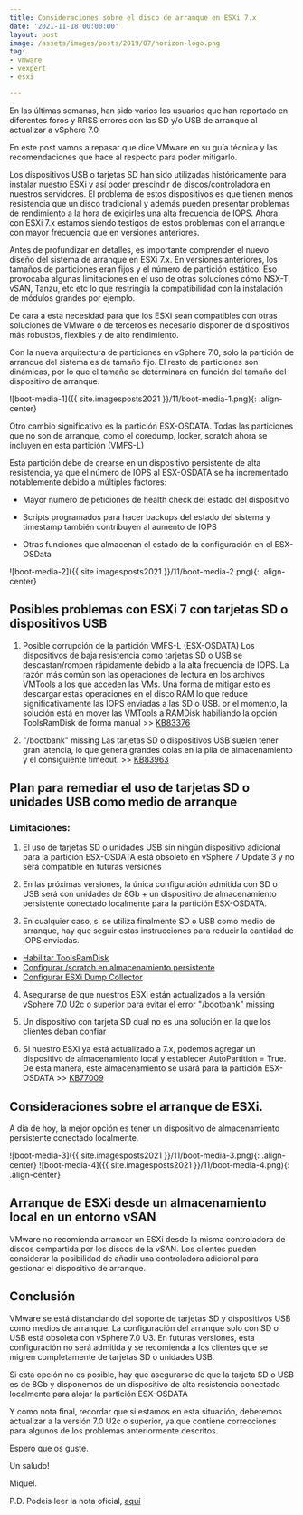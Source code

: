```yaml
---
title: Consideraciones sobre el disco de arranque en ESXi 7.x
date: '2021-11-18 00:00:00'
layout: post
image: /assets/images/posts/2019/07/horizon-logo.png
tag:
- vmware
- vexpert
- esxi

---
```


En las últimas semanas, han sido varios los usuarios que han reportado en diferentes foros y RRSS errores con las SD y/o USB de arranque al actualizar a vSphere 7.0

En este post vamos a repasar que dice VMware en su guía técnica y las recomendaciones que hace al respecto para poder mitigarlo.

Los dispositivos USB o tarjetas SD han sido utilizadas históricamente para instalar nuestro ESXi y así poder prescindir de discos/controladora en nuestros servidores.
El problema de estos dispositivos es que tienen menos resistencia que un disco tradicional y además pueden presentar problemas de rendimiento a la hora de exigirles una alta frecuencia de IOPS. Ahora, con ESXi 7.x estamos siendo testigos de estos problemas con el arranque con mayor frecuencia que en versiones anteriores.

Antes de profundizar en detalles, es importante comprender el nuevo diseño del sistema de arranque en ESXi 7.x. En versiones anteriores, los tamaños de particiones eran fijos y el número de partición estático. Eso provocaba algunas limitaciones en el uso de otras soluciones cómo NSX-T, vSAN, Tanzu, etc etc lo que restringía la compatibilidad con la instalación de módulos grandes por ejemplo.

De cara a esta necesidad para que los ESXi sean compatibles con otras soluciones de VMware o de terceros es necesario disponer de dispositivos más robustos, flexibles y de alto rendimiento.

Con la nueva arquitectura de particiones en vSphere 7.0, solo la partición de arranque del sistema es de tamaño fijo. El resto de particiones son dinámicas, por lo que el tamaño se determinará en función del tamaño del dispositivo de arranque.

![boot-media-1]({{ site.imagesposts2021 }}/11/boot-media-1.png){: .align-center}

Otro cambio significativo es la partición ESX-OSDATA. Todas las particiones que no son de arranque, como el coredump, locker, scratch ahora se incluyen en esta partición (VMFS-L)

Esta partición debe de crearse en un dispositivo persistente de alta resistencia, ya que el número de IOPS al ESX-OSDATA se ha incrementado notablemente debido a múltiples factores:

- Mayor número de peticiones de health check del estado del dispositivo

- Scripts programados para hacer backups del estado del sistema y timestamp también contribuyen al aumento de IOPS

- Otras funciones que almacenan el estado de la configuración en el ESX-OSData

![boot-media-2]({{ site.imagesposts2021 }}/11/boot-media-2.png){: .align-center}

## Posibles problemas con ESXi 7 con tarjetas SD o dispositivos USB

1. Posible corrupción de la partición VMFS-L (ESX-OSDATA)
Los dispositivos de baja resistencia como tarjetas SD o USB se descastan/rompen rápidamente debido a la alta frecuencia de IOPS. La razón más común son las operaciones de lectura en los archivos VMTools a los que acceden las VMs. Una forma de mitigar esto es descargar estas operaciones en el disco RAM lo que reduce significativamente las IOPS enviadas a las SD o USB. or el momento, la solución está en mover las VMTools a RAMDisk habiliando la opción ToolsRamDisk de forma manual >> [KB83376](https://kb.vmware.com/s/article/83376)

2. "/bootbank" missing
Las tarjetas SD o dispositivos USB suelen tener gran latencia, lo que genera grandes colas en la pila de almacenamiento y el consiguiente timeout. >> [KB83963](https://kb.vmware.com/s/article/83963)

## Plan para remediar el uso de tarjetas SD o unidades USB como medio de arranque

### Limitaciones:
1. El uso de tarjetas SD o unidades USB sin ningún dispositivo adicional para la partición ESX-OSDATA está obsoleto en vSphere 7 Update 3 y no será compatible en futuras versiones

2. En las próximas versiones, la única configuración admitida con SD o USB será con unidades de 8Gb + un dispositivo de almacenamiento persistente conectado localmente para la partición ESX-OSDATA.

3. En cualquier caso, si se utiliza finalmente SD o USB como medio de arranque, hay que seguir estas instrucciones para reducir la cantidad de IOPS enviadas.

* [Habilitar ToolsRamDisk](https://kb.vmware.com/s/article/83376)
* [Configurar /scratch en almacenamiento persistente](https://kb.vmware.com/s/article/1033696)
* [Configurar ESXi Dump Collector](https://docs.vmware.com/en/VMware-vSphere/6.5/com.vmware.vsphere.install.doc/GUID-85D78165-E590-42CF-80AC-E78CBA307232.html)

4. Asegurarse de que nuestros ESXi están actualizados a la versión vSphere 7.0 U2c o superior para evitar el error ["/bootbank" missing](https://kb.vmware.com/s/article/83963)

5. Un dispositivo con tarjeta SD dual no es una solución en la que los clientes deban confiar

6. Si nuestro ESXi ya está actualizado a 7.x, podemos agregar un dispositivo de almacenamiento local y establecer AutoPartition = True. De esta manera, este almacenamiento se usará para la partición ESX-OSDATA >> [KB77009](https://kb.vmware.com/s/article/77009)

## Consideraciones sobre el arranque de ESXi.
A día de hoy, la mejor opción es tener un dispositivo de almacenamiento persistente conectado localmente.

![boot-media-3]({{ site.imagesposts2021 }}/11/boot-media-3.png){: .align-center}
![boot-media-4]({{ site.imagesposts2021 }}/11/boot-media-4.png){: .align-center}

## Arranque de ESXi desde un almacenamiento local en un entorno vSAN
VMware no recomienda arrancar un ESXi desde la misma controladora de discos compartida por los discos de la vSAN. Los clientes pueden considerar la posibilidad de añadir una controladora adicional para gestionar el dispositivo de arranque.

## Conclusión
VMware se está distanciando del soporte de tarjetas SD y dispositivos USB como medios de arranque. La configuración del arranque solo con SD o USB está obsoleta con vSphere 7.0 U3. En futuras versiones, esta configuración no será admitida y se recomienda a los clientes que se migren completamente de tarjetas SD o unidades USB.

Si esta opción no es posible, hay que asegurarse de que la tarjeta SD o USB es de 8Gb y disponemos de un dispositivo de alta resistencia conectado localmente para alojar la partición ESX-OSDATA

Y como nota final, recordar que si estamos en esta situación, deberemos actualizar a la versión 7.0 U2c o superior, ya que contiene correcciones para algunos de los problemas anteriormente descritos.

Espero que os guste.

Un saludo!

Miquel.


P.D. Podeis leer la nota oficial, [aquí](https://blogs.vmware.com/vsphere/2021/09/esxi-7-boot-media-consideration-vmware-technical-guidance.html)


